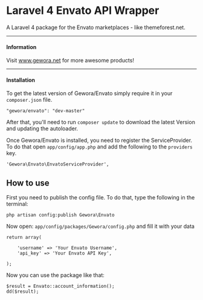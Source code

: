 Laravel 4 Envato API Wrapper
======

A Laravel 4 package for the Envato marketplaces - like themeforest.net.

----------------
#### Information

Visit www.gewora.net for more awesome products!
___

#### Installation

To get the latest version of Gewora/Envato simply require it in your `composer.json` file.

```
"gewora/envato": "dev-master"
```

After that, you'll need to run `composer update` to download the latest Version and updating the autoloader.

Once Gewora/Envato is installed, you need to register the ServiceProvider. To do that open `app/config/app.php` and add the following to the `providers` key.

```
'Gewora\Envato\EnvatoServiceProvider',
```

## How to use
First you need to publish the config file. To do that, type the following in the terminal:

```
php artisan config:publish Gewora\Envato
```

Now open: `app/config/packages/Gewora/config.php` and fill it with your data

```
return array(

    'username' => 'Your Envato Username',
    'api_key' => 'Your Envato API Key',

);
```

Now you can use the package like that:

```
$result = Envato::account_information();
dd($result);
```
